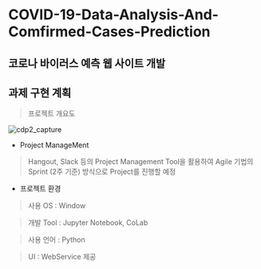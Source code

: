 # COVID-19-Data-Analysis-And-Comfirmed-Cases-Prediction

## 코로나 바이러스 예측 웹 사이트 개발


## 과제 구현 계획

> 프로젝트 개요도

![cdp2_capture](https://user-images.githubusercontent.com/45062255/79193613-f4147700-7e65-11ea-9aeb-cd64161f5da4.png)

* Project ManageMent

> Hangout, Slack 등의 Project Management Tool을 활용하여 Agile 기법의 Sprint (2주 기준) 방식으로 Project를 진행할 예정


* 프로젝트 환경

> 사용 OS : Window

> 개발 Tool : Jupyter Notebook, CoLab

> 사용 언어 : Python

> UI : WebService 제공
